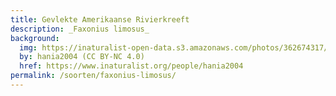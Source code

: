 ```yaml
---
title: Gevlekte Amerikaanse Rivierkreeft
description: _Faxonius limosus_
background:
  img: https://inaturalist-open-data.s3.amazonaws.com/photos/362674317/original.jpeg
  by: hania2004 (CC BY-NC 4.0)
  href: https://www.inaturalist.org/people/hania2004
permalink: /soorten/faxonius-limosus/
---
```

